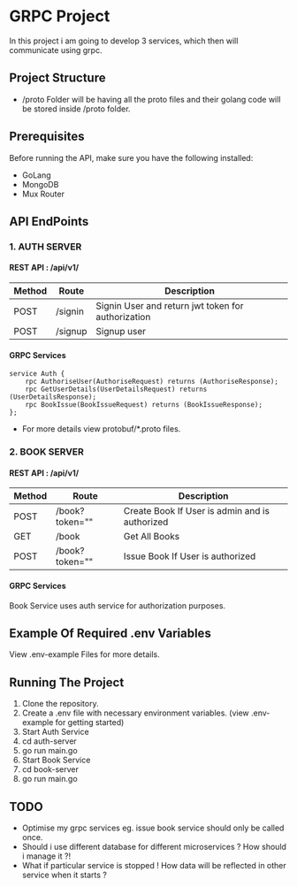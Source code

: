 # GRPC Project

In this project i am going to develop 3 services, which then will communicate using grpc.

## Project Structure

- /proto Folder will be having all the proto files and their golang code will be stored inside /proto folder.

## Prerequisites
Before running the API, make sure you have the following installed:

- GoLang
- MongoDB
- Mux Router

## API EndPoints

### 1. AUTH SERVER 

#### REST API :  /api/v1/

| Method    | Route| Description       |
| ----------| -----| ----------------- |
| POST       | /signin    | Signin User and return jwt token for authorization    |
| POST       | /signup| Signup user|

#### GRPC Services

```
service Auth {
    rpc AuthoriseUser(AuthoriseRequest) returns (AuthoriseResponse);
    rpc GetUserDetails(UserDetailsRequest) returns (UserDetailsResponse);
    rpc BookIssue(BookIssueRequest) returns (BookIssueResponse);
};
```

- For more details view protobuf/*.proto files.

### 2. BOOK SERVER

#### REST API :  /api/v1/

| Method    | Route| Description       |
| ----------| -----| ----------------- |
| POST       | /book?token=""    | Create Book If User is admin and is authorized |
| GET       | /book  | Get All Books |
| POST       | /book?token=""  | Issue Book If User is authorized |

#### GRPC Services

Book Service uses auth service for authorization purposes.

## Example Of Required .env Variables 

View .env-example Files for more details.

## Running The Project

1. Clone the repository.
2. Create a .env file with necessary environment variables. (view .env-example for getting started)
3. Start Auth Service
4. cd auth-server
5. go run main.go
6. Start Book Service
7. cd book-server
8. go run main.go

## TODO

- Optimise my grpc services eg. issue book service should only be called once.
- Should i use different database for different microservices ? How should i manage it ?!
- What if particular service is stopped ! How data will be reflected in other service when it starts ?